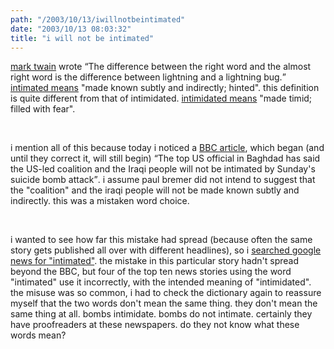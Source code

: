 ```yaml
---
path: "/2003/10/13/iwillnotbeintimated" 
date: "2003/10/13 08:03:32" 
title: "i will not be intimated" 
---
```

<p><a href="http://www.brainyquote.com/quotes/quotes/m/marktwain108638.html">mark twain</a> wrote <q>The difference between the right word and the almost right word is the difference between lightning and a lightning bug.</q> <a href="http://dictionary.reference.com/search?q=intimated">intimated means</a> "made known subtly and indirectly; hinted". this definition is quite different from that of intimidated. <a href="http://dictionary.reference.com/search?q=intimidated">intimidated means</a> "made timid; filled with fear".</p><br><p>i mention all of this because today i noticed a <a href="http://news.bbc.co.uk/1/hi/world/middle_east/3186074.stm">BBC article</a>, which began (and until they correct it, will still begin) <q>The top US official in Baghdad has said the US-led coalition and the Iraqi people will not be intimated by Sunday's suicide bomb attack</q>. i assume paul bremer did not intend to suggest that the "coalition" and the iraqi people will not be made known subtly and indirectly. this was a mistaken word choice.</p><br><p>i wanted to see how far this mistake had spread (because often the same story gets published all over with different headlines), so i <a href="http://news.google.com/news?q=intimated">searched google news for "intimated"</a>. the mistake in this particular story hadn't spread beyond the BBC, but four of the top ten news stories using the word "intimated" use it incorrectly, with the intended meaning of "intimidated". the misuse was so common, i had to check the dictionary again to reassure myself that the two words don't mean the same thing. they don't mean the same thing at all. bombs intimidate. bombs do not intimate. certainly they have proofreaders at these newspapers. do they not know what these words mean?</p>